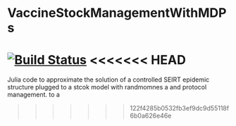# VaccineStockManagementWithMDPs

[![Build Status](https://github.com/SaulDiazInfante/VaccineStockManagementWithMDPs.jl/actions/workflows/CI.yml/badge.svg?branch=main)](https://github.com/SaulDiazInfante/VaccineStockManagementWithMDPs.jl/actions/workflows/CI.yml?query=branch%3Amain)
<<<<<<< HEAD
=======

Julia code to approximate the solution of a controlled SEIRT epidemic structure
plugged to a stcok model with randmomnes a and protocol management.
to a
>>>>>>> 122f4285b0532fb3ef9dc9d55118f6b0a626e46e

